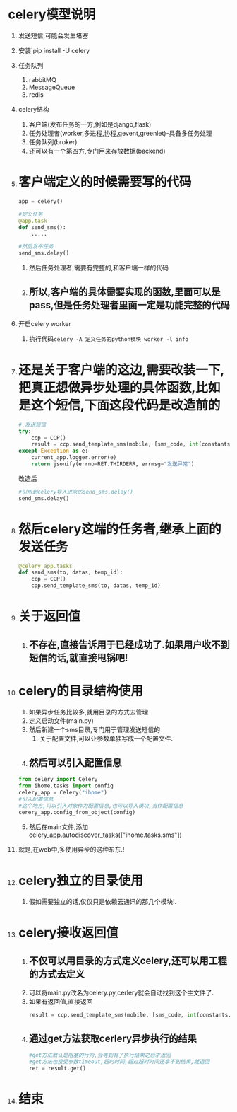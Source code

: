 # celery模型说明
1. 发送短信,可能会发生堵塞
2. 安装`pip install -U celery
3. 任务队列
    1. rabbitMQ
    2. MessageQueue
    3. redis
4. celery结构
    1. 客户端(发布任务的一方,例如是django,flask)
    2. 任务处理者(worker,多进程,协程,gevent,greenlet)-具备多任务处理
    3. 任务队列(broker)
    4. 还可以有一个第四方,专门用来存放数据(backend)
5. # 客户端定义的时候需要写的代码
    ```python
    app = celery()

    #定义任务
    @app.task
    def send_sms():
        .....

    #然后发布任务
    send_sms.delay()
    ```
    1. 然后任务处理者,需要有完整的,和客户端一样的代码
    2. ## 所以,客户端的具体需要实现的函数,里面可以是pass,但是任务处理者里面一定是功能完整的代码
6. 开启celery worker
    1. 执行代码`celery -A 定义任务的python模块 worker -l info`
7. # 还是关于客户端的这边,需要改装一下,把真正想做异步处理的具体函数,比如是这个短信,下面这段代码是改造前的
    ```python
    # 发送短信
    try:
        ccp = CCP()
        result = ccp.send_template_sms(mobile, [sms_code, int(constants.SMS_CODE_REDIS_EXPIRES/60)], 1)
    except Exception as e:
        current_app.logger.error(e)
        return jsonify(errno=RET.THIRDERR, errmsg="发送异常")
    ```
    改造后
    ```python
    #引用到celery导入进来的send_sms.delay()
    send_sms.delay()
    ```
8. # 然后celery这端的任务者,继承上面的发送任务
    ```python
    @celery_app.tasks
    def send_sms(to, datas, temp_id):
        ccp = CCP()
        cpp.send_template_sms(to, datas, temp_id)
    ```
9. # 关于返回值
    1. ## 不存在,直接告诉用于已经成功了.如果用户收不到短信的话,就直接甩锅吧!

10. # celery的目录结构使用
    1. 如果异步任务比较多,就用目录的方式去管理
    2. 定义启动文件(main.py)
    3. 然后新建一个sms目录,专门用于管理发送短信的
        1. 关于配置文件,可以让参数单独写成一个配置文件.
    4. ## 然后可以引入配置信息
    ```python
    from celery import Celery
    from ihome.tasks import config
    celery_app = Celery("ihome")
    #引入配置信息
    #这个地方,可以引入对象作为配置信息,也可以导入模块,当作配置信息
    cerery_app.config_from_object(config)
    ```
    5. 然后在main文件,添加celery_app.autodiscover_tasks(["ihome.tasks.sms"])
11. 就是,在web中,多使用异步的这种东东.!
12. # celery独立的目录使用
    1. 假如需要独立的话,仅仅只是依赖云通讯的那几个模块!.

13. # celery接收返回值
    1. ## 不仅可以用目录的方式定义celery,还可以用工程的方式去定义
    2. 可以将main.py改名为celery.py,cerlery就会自动找到这个主文件了.
    3. 如果有返回值,直接返回
        ```python
        result = ccp.send_template_sms(mobile, [sms_code, int(constants.SMS_CODE_REDIS_EXPIRES/60)], 1)
        ```
    4. ## 通过get方法获取cerlery异步执行的结果
        ```python
        #get方法默认是阻塞的行为,会等到有了执行结果之后才返回
        #get方法也接受参数timeout,超时时间,超过超时时间还拿不到结果,就返回
        ret = result.get()
        ```
14. # 结束